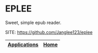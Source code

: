 # EPLEE

 Sweet, simple epub reader.
 
 SITE: https://github.com/Janglee123/eplee

 | [Applications](https://portable-linux-apps.github.io/apps.html) | [Home](https://portable-linux-apps.github.io)
 | --- | --- |

